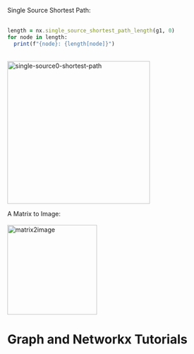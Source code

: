 Single Source Shortest Path: <br><br>
```ruby
length = nx.single_source_shortest_path_length(g1, 0)
for node in length:
  print(f"{node}: {length[node]}")
```
<br>
<img width="323" alt="single-source0-shortest-path" src="https://user-images.githubusercontent.com/18000553/132530032-13bd1f4f-b889-4dda-ae6c-8f2337822652.png">

A Matrix to Image: <br> <br>
<img width="203" alt="matrix2image" src="https://user-images.githubusercontent.com/18000553/132530135-1650586e-cc93-4644-8fe6-23977ed08224.png">

# Graph and Networkx Tutorials 
